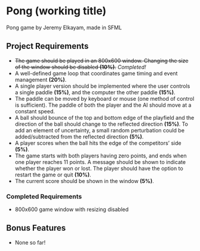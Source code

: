 # Pong (working title)
Pong game by Jeremy Elkayam, made in SFML

## Project Requirements
- ~~The game should be played in an 800x600 window. Changing the size of the window should be disabled
__(10%)__.~~
_Completed!_
- A well-defined game loop that coordinates game timing and event management __(20%)__.
- A single player version should be implemented where the user controls a single paddle __(15%)__,
and the computer the other paddle __(15%)__.
- The paddle can be moved by keyboard or mouse (one method of control is sufficient). The paddle
of both the player and the AI should move at a constant speed.
- A ball should bounce of the top and bottom edge of the playfield and the direction of the ball should
change to the reflected direction __(15%)__. To add an element of uncertainty, a small random perturbation
could be added/subtracted from the reflected direction __(5%)__.
- A player scores when the ball hits the edge of the competitors’ side __(5%)__.
- The game starts with both players having zero points, and ends when one player reaches 11 
points. A message should be shown to indicate whether the player won or lost.  The player 
should have the option to restart the game or quit __(10%)__.
- The current score should be shown in the window __(5%)__.


### Completed Requirements
- 800x600 game window with resizing disabled

## Bonus Features
- None so far!
